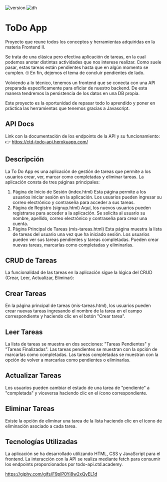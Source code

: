 ![version](https://img.shields.io/badge/Version-09.2023-green)
![dh](https://img.shields.io/badge/Materia-Frontend%20II-blue)

# ToDo App
Proyecto que reune todos los conceptos y herramientas adquiridas en la materia Frontend II.

Se trata de una clásica pero efectiva aplicación de tareas, en la cual podemos anotar distintas actividades que nos interese realizar. Como suele pasar, estas tareas están pendientes hasta que en algún momento se cumplen. 🙄 En fin, dejemos el tema de concluir pendientes de lado.

Volviendo a lo técnico, tenemos un frontend que se conecta con una API preparada específicamente para oficiar de nuestro backend. De esta manera tendremos la persistencia de los datos en una DB propia.

Este proyecto es la oportunidad de repasar todo lo aprendido y poner en práctica las herramientas que tenemos gracias a Javascript. 

## API Docs
Link con la documentación de los endpoints de la API y su funcionamiento:
👉 https://ctd-todo-api.herokuapp.com/
    
## Descripción

La To Do App es una aplicación de gestión de tareas que permite a los usuarios crear, ver, marcar como completadas y eliminar tareas. La aplicación consta de tres páginas principales:

1. Página de Inicio de Sesión (index.html)
Esta página permite a los usuarios iniciar sesión en la aplicación.
Los usuarios pueden ingresar su correo electrónico y contraseña para acceder a sus tareas.
2. Página de Registro (signup.html)
Aquí, los nuevos usuarios pueden registrarse para acceder a la aplicación.
Se solicita al usuario su nombre, apellido, correo electrónico y contraseña para crear una cuenta.
3. Página Principal de Tareas (mis-tareas.html)
Esta página muestra la lista de tareas del usuario una vez que ha iniciado sesión.
Los usuarios pueden ver sus tareas pendientes y tareas completadas.
Pueden crear nuevas tareas, marcarlas como completadas y eliminarlas.

## CRUD de Tareas
 La funcionalidad de las tareas en la aplicación sigue la lógica del CRUD (Crear, Leer, Actualizar, Eliminar):

## Crear Tareas

En la página principal de tareas (mis-tareas.html), los usuarios pueden crear nuevas tareas ingresando el nombre de la tarea en el campo correspondiente y haciendo clic en el botón "Crear tarea".
## Leer Tareas
La lista de tareas se muestra en dos secciones: "Tareas Pendientes" y "Tareas Finalizadas".
Las tareas pendientes se muestran con la opción de marcarlas como completadas.
Las tareas completadas se muestran con la opción de volver a marcarlas como pendientes o eliminarlas.

## Actualizar Tareas

Los usuarios pueden cambiar el estado de una tarea de "pendiente" a "completada" y viceversa haciendo clic en el ícono correspondiente.

## Eliminar Tareas
Existe la opción de eliminar una tarea de la lista haciendo clic en el ícono de eliminación asociado a cada tarea.

## Tecnologías Utilizadas
La aplicación se ha desarrollado utilizando HTML, CSS y JavaScript para el frontend. La interacción con la API se realiza mediante fetch para consumir los endpoints proporcionados por todo-api.ctd.academy.

https://giphy.com/gifs/F9plP0Yi8w2xQyEL1d

